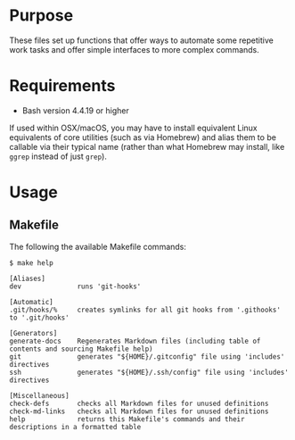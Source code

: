 # Purpose

These files set up functions that offer ways to automate some repetitive work tasks and offer simple interfaces to more complex commands.

# Requirements

* Bash version 4.4.19 or higher

If used within OSX/macOS, you may have to install equivalent Linux equivalents of core utilities (such as via Homebrew) and alias them to be callable via their typical name (rather than what Homebrew may install, like `ggrep` instead of just `grep`).

# Usage

## Makefile

The following the available Makefile commands:
```
$ make help

[Aliases]
dev              runs 'git-hooks'

[Automatic]
.git/hooks/%     creates symlinks for all git hooks from '.githooks' to '.git/hooks'

[Generators]
generate-docs    Regenerates Markdown files (including table of contents and sourcing Makefile help)
git              generates "${HOME}/.gitconfig" file using 'includes' directives
ssh              generates "${HOME}/.ssh/config" file using 'includes' directives

[Miscellaneous]
check-defs       checks all Markdown files for unused definitions
check-md-links   checks all Markdown files for unused definitions
help             returns this Makefile's commands and their descriptions in a formatted table
```
